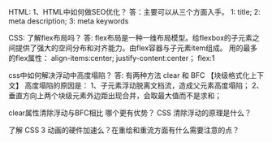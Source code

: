 HTML:
1、HTML中如何做SEO优化？
答：主要可以从三个方面入手。
1: title; 
2: meta description;
3: meta keywords 

CSS:
了解flex布局吗？
答: flex布局是一种一维布局模型。给flexbox的子元素之间提供了强大的空间分布和对齐能力。由flex容器与子元素item组成。
用的最多的flex属性：
align-items:center; 
justify-content:center；
flex:1

css中如何解决浮动中高度塌陷？
答: 有两种方法 clear 和 BFC 【块级格式化上下文】
高度塌陷的原因是：
1、子元素浮动脱离文档流，造成父元素高度塌陷；
2、垂直方向上两个块级元素外边距出现合并，会取最大值而不是求和；

clear属性清除浮动与BFC相比 哪个更有优势？
CSS 清除浮动的原理是什么？

了解 CSS 3 动画的硬件加速么？在重绘和重流方面有什么需要注意的点？
